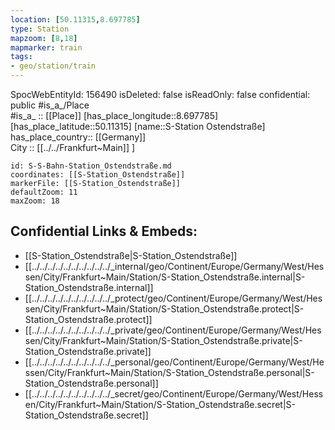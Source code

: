 ```yaml
---
location: [50.11315,8.697785] 
type: Station 
mapzoom: [8,18] 
mapmarker: train 
tags:
- geo/station/train
---
```

SpocWebEntityId: 156490
isDeleted: false
isReadOnly: false
confidential: public
#is_a_/Place  
#is_a_ :: [[Place]] 
[has_place_longitude::8.697785] 
[has_place_latitude::50.11315] 
[name::S-Station Ostendstraße] 
has_place_country:: [[Germany]]  
City :: [[../../Frankfurt~Main]] ] 


```leaflet
id: S-S-Bahn-Station_Ostendstraße.md
coordinates: [[S-Station_Ostendstraße]] 
markerFile: [[S-Station_Ostendstraße]] 
defaultZoom: 11 
maxZoom: 18
```


## Confidential Links & Embeds: 
- [[S-Station_Ostendstraße|S-Station_Ostendstraße]] 
- [[../../../../../../../../../../_internal/geo/Continent/Europe/Germany/West/Hessen/City/Frankfurt~Main/Station/S-Station_Ostendstraße.internal|S-Station_Ostendstraße.internal]] 
- [[../../../../../../../../../../_protect/geo/Continent/Europe/Germany/West/Hessen/City/Frankfurt~Main/Station/S-Station_Ostendstraße.protect|S-Station_Ostendstraße.protect]] 
- [[../../../../../../../../../../_private/geo/Continent/Europe/Germany/West/Hessen/City/Frankfurt~Main/Station/S-Station_Ostendstraße.private|S-Station_Ostendstraße.private]] 
- [[../../../../../../../../../../_personal/geo/Continent/Europe/Germany/West/Hessen/City/Frankfurt~Main/Station/S-Station_Ostendstraße.personal|S-Station_Ostendstraße.personal]] 
- [[../../../../../../../../../../_secret/geo/Continent/Europe/Germany/West/Hessen/City/Frankfurt~Main/Station/S-Station_Ostendstraße.secret|S-Station_Ostendstraße.secret]] 
